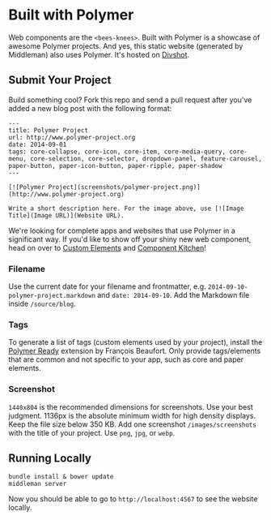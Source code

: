 # Built with Polymer

Web components are the `<bees-knees>`. Built with Polymer is a showcase of awesome Polymer projects. And yes, this static website (generated by Middleman) also uses Polymer. It's hosted on [Divshot](https://divshot.com).

## Submit Your Project

Build something cool? Fork this repo and send a pull request after you've added a new blog post with the following format:

```
---
title: Polymer Project
url: http://www.polymer-project.org
date: 2014-09-01
tags: core-collapse, core-icon, core-item, core-media-query, core-menu, core-selection, core-selector, dropdown-panel, feature-carousel, paper-button, paper-icon-button, paper-ripple, paper-shadow
---

[![Polymer Project](screenshots/polymer-project.png)](http://www.polymer-project.org)

Write a short description here. For the image above, use [![Image Title](Image URL)](Website URL).
```

We're looking for complete apps and websites that use Polymer in a significant way. If you'd like to show off your shiny new web component, head on over to [Custom Elements](http://customelements.io/) and [Component Kitchen](http://component.kitchen/)!

### Filename

Use the current date for your filename and frontmatter, e.g. `2014-09-10-polymer-project.markdown` and `date: 2014-09-10`. Add the Markdown file inside `/source/blog`.

### Tags

To generate a list of tags (custom elements used by your project), install the [Polymer Ready](https://chrome.google.com/webstore/detail/aaifiopbmiecbpladpjaoemohhfjcbdk/) extension by François Beaufort. Only provide tags/elements that are common and not specific to your app, such as core and paper elements.

### Screenshot

`1440x804` is the recommended dimensions for screenshots. Use your best judgment. 1136px is the absolute minimum width for high density displays. Keep the file size below 350 KB. Add one screenshot `/images/screenshots` with the title of your project. Use `png`, `jpg`, or `webp`.

## Running Locally

```
bundle install & bower update
middleman server
```

Now you should be able to go to `http://localhost:4567` to see the website locally.
